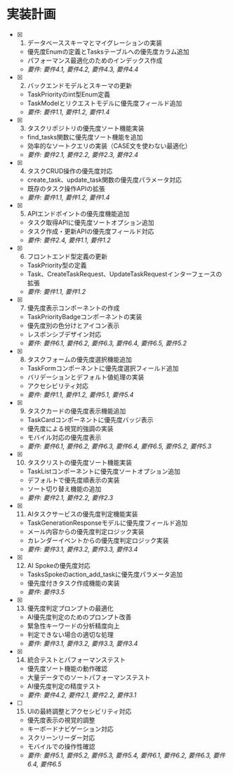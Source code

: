 # 実装計画

- [x] 1. データベーススキーマとマイグレーションの実装
  - 優先度Enumの定義とTasksテーブルへの優先度カラム追加
  - パフォーマンス最適化のためのインデックス作成
  - _要件: 要件4.1, 要件4.2, 要件4.3, 要件4.4_

- [x] 2. バックエンドモデルとスキーマの更新
  - TaskPriorityのint型Enum定義
  - TaskModelとリクエストモデルに優先度フィールド追加
  - _要件: 要件1.1, 要件1.2, 要件1.4_

- [x] 3. タスクリポジトリの優先度ソート機能実装
  - find_tasks関数に優先度ソート機能を追加
  - 効率的なソートクエリの実装（CASE文を使わない最適化）
  - _要件: 要件2.1, 要件2.2, 要件2.3, 要件2.4_

- [x] 4. タスクCRUD操作の優先度対応
  - create_task、update_task関数の優先度パラメータ対応
  - 既存のタスク操作APIの拡張
  - _要件: 要件1.1, 要件1.2, 要件1.4_

- [x] 5. APIエンドポイントの優先度機能追加
  - タスク取得APIに優先度ソートオプション追加
  - タスク作成・更新APIの優先度フィールド対応
  - _要件: 要件2.4, 要件1.1, 要件1.2_

- [x] 6. フロントエンド型定義の更新
  - TaskPriority型の定義
  - Task、CreateTaskRequest、UpdateTaskRequestインターフェースの拡張
  - _要件: 要件1.1, 要件1.2_

- [x] 7. 優先度表示コンポーネントの作成
  - TaskPriorityBadgeコンポーネントの実装
  - 優先度別の色分けとアイコン表示
  - レスポンシブデザイン対応
  - _要件: 要件6.1, 要件6.2, 要件6.3, 要件6.4, 要件6.5, 要件5.2_

- [x] 8. タスクフォームの優先度選択機能追加
  - TaskFormコンポーネントに優先度選択フィールド追加
  - バリデーションとデフォルト値処理の実装
  - アクセシビリティ対応
  - _要件: 要件1.1, 要件1.2, 要件5.1, 要件5.4_

- [x] 9. タスクカードの優先度表示機能追加
  - TaskCardコンポーネントに優先度バッジ表示
  - 優先度による視覚的強調の実装
  - モバイル対応の優先度表示
  - _要件: 要件6.1, 要件6.2, 要件6.3, 要件6.4, 要件6.5, 要件5.2, 要件5.3_

- [x] 10. タスクリストの優先度ソート機能実装
  - TaskListコンポーネントに優先度ソートオプション追加
  - デフォルトで優先度順表示の実装
  - ソート切り替え機能の追加
  - _要件: 要件2.1, 要件2.2, 要件2.3_

- [x] 11. AIタスクサービスの優先度判定機能実装
  - TaskGenerationResponseモデルに優先度フィールド追加
  - メール内容からの優先度判定ロジック実装
  - カレンダーイベントからの優先度判定ロジック実装
  - _要件: 要件3.1, 要件3.2, 要件3.3, 要件3.4_

- [x] 12. AI Spokeの優先度対応
  - TasksSpokeのaction_add_taskに優先度パラメータ追加
  - 優先度付きタスク作成機能の実装
  - _要件: 要件3.5_

- [x] 13. 優先度判定プロンプトの最適化
  - AI優先度判定のためのプロンプト改善
  - 緊急性キーワードの分析精度向上
  - 判定できない場合の適切な処理
  - _要件: 要件3.1, 要件3.2, 要件3.3, 要件3.4_

- [x] 14. 統合テストとパフォーマンステスト
  - 優先度ソート機能の動作確認
  - 大量データでのソートパフォーマンステスト
  - AI優先度判定の精度テスト
  - _要件: 要件4.2, 要件2.1, 要件2.2, 要件3.1_

- [ ] 15. UIの最終調整とアクセシビリティ対応
  - 優先度表示の視覚的調整
  - キーボードナビゲーション対応
  - スクリーンリーダー対応
  - モバイルでの操作性確認
  - _要件: 要件5.1, 要件5.2, 要件5.3, 要件5.4, 要件6.1, 要件6.2, 要件6.3, 要件6.4, 要件6.5_